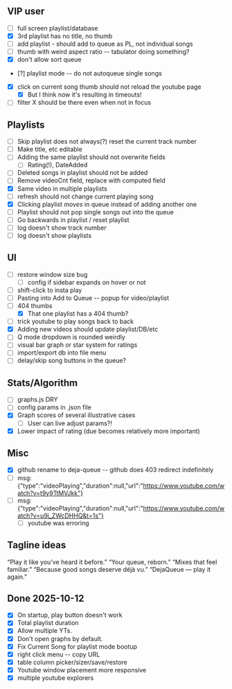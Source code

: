 ## VIP user

- [ ] full screen playlist/database
- [x] 3rd playlist has no title, no thumb
- [ ] add playlist - should add to queue as PL, not individual songs
- [ ] thumb with weird aspect ratio -- tabulator doing something?
- [x] don't allow sort queue
- [?] playlist mode -- do not autoqueue single songs
- [x] click on current song thumb should not reload the youtube page
  - [x] But I think now it's resulting in timeouts!
- [ ] filter X should be there even when not in focus

## Playlists

- [ ] Skip playlist does not always(?) reset the current track number
- [ ] Make title, etc editable
- [ ] Adding the same playlist should not overwrite fields
  - [ ] Rating(!), DateAdded
- [ ] Deleted songs in playlist should not be added
- [ ] Remove videoCnt field, replace with computed field
- [x] Same video in multiple playlists
- [ ] refresh should not change current playing song
- [x] Clicking playlist _moves_ in queue instead of adding another one
- [ ] Playlist should not pop single songs out into the queue
- [ ] Go backwards in playlist / reset playlist
- [ ] log doesn't show track number
- [ ] log doesn't show playlists

## UI

- [ ] restore window size bug
  - [ ] config if sidebar expands on hover or not
- [ ] shift-click to insta play
- [ ] Pasting into Add to Queue -- popup for video/playlist
- [ ] 404 thumbs
  - [x] That one playlist has a 404 thumb?
- [ ] trick youtube to play songs back to back
- [x] Adding new videos should update playlist/DB/etc
- [ ] Q mode dropdown is rounded weirdly
- [ ] visual bar graph or star system for ratings
- [ ] import/export db into file menu
- [ ] delay/skip song buttons in the queue?

## Stats/Algorithm

- [ ] graphs.js DRY
- [ ] config params in .json file
- [x] Graph scores of several illustrative cases
  - [ ] User can live adjust params?!
- [x] Lower impact of rating (due becomes relatively more important)

## Misc

- [x] github rename to deja-queue -- github does 403 redirect indefinitely
- [ ] msg: {"type":"videoPlaying","duration":null,"url":"https://www.youtube.com/watch?v=t9y9TtMVJkk"}
- [ ] msg: {"type":"videoPlaying","duration":null,"url":"https://www.youtube.com/watch?v=u9i_ZWcDHHQ&t=1s"}
  - [ ] youtube was erroring

## Tagline ideas

“Play it like you’ve heard it before.”
“Your queue, reborn.”
“Mixes that feel familiar.”
“Because good songs deserve déjà vu.”
“DejaQueue — play it again.”

## Done 2025-10-12

- [x] On startup, play button doesn't work
- [x] Total playlist duration
- [x] Allow multiple YTs.
- [x] Don't open graphs by default.
- [x] Fix Current Song for playlist mode bootup
- [x] right click menu -- copy URL
- [x] table column picker/sizer/save/restore
- [x] Youtube window placement more responsive
- [x] multiple youtube explorers
